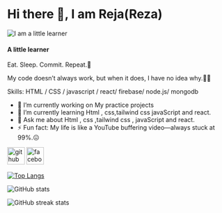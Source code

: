 # Hi there 👋, I am Reja(Reza)
![I am a little learner](https://mir-s3-cdn-cf.behance.net/ccc39c9fe81ba93f23ad1d080591aefa/5a50c4a6-26c7-4e6b-bbfa-d777a956c044_rwc_-4x1504x6016x1053x6016.jpg?h=b7715901e87d181e9aa46f4f2a958037)

#### A little learner


Eat. Sleep. Commit. Repeat.🤧

My code doesn’t always work, but when it does, I have no idea why.🙂🤠

Skills:  HTML / CSS / javascript / react/ firebase/ node.js/ mongodb

- 🔭 I’m currently working on My practice projects 
- 🌱 I’m currently learning Html , css,tailwind css javaScript and react.
- 💬 Ask me about Html , css ,tailwind css , javaScript and react.
- ⚡ Fun fact: My life is like a YouTube buffering video—always stuck at 99%.😖 


[<img src='https://cdn.jsdelivr.net/npm/simple-icons@3.0.1/icons/github.svg' alt='github' height='40'>](https://github.com/questcoderull)  [<img src='https://cdn.jsdelivr.net/npm/simple-icons@3.0.1/icons/facebook.svg' alt='facebook' height='40'>](https://www.facebook.com/https://www.facebook.com/GraphicRull1)  

[![Top Langs](https://github-readme-stats.vercel.app/api/top-langs/?username=questcoderull)](https://github.com/anuraghazra/github-readme-stats)

![GitHub stats](https://github-readme-stats.vercel.app/api?username=questcoderull&show_icons=true)  

![GitHub streak stats](https://streak-stats.demolab.com/?user=questcoderull)  

